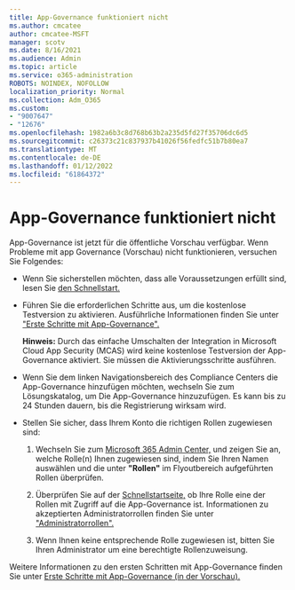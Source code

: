```yaml
---
title: App-Governance funktioniert nicht
ms.author: cmcatee
author: cmcatee-MSFT
manager: scotv
ms.date: 8/16/2021
ms.audience: Admin
ms.topic: article
ms.service: o365-administration
ROBOTS: NOINDEX, NOFOLLOW
localization_priority: Normal
ms.collection: Adm_O365
ms.custom:
- "9007647"
- "12676"
ms.openlocfilehash: 1982a6b3c8d768b63b2a235d5fd27f35706dc6d5
ms.sourcegitcommit: c26373c21c837937b41026f56fedfc51b7b80ea7
ms.translationtype: MT
ms.contentlocale: de-DE
ms.lasthandoff: 01/12/2022
ms.locfileid: "61864372"
---
```

# <a name="app-governance-is-not-working"></a>App-Governance funktioniert nicht

App-Governance ist jetzt für die öffentliche Vorschau verfügbar. Wenn Probleme mit app Governance (Vorschau) nicht funktionieren, versuchen Sie Folgendes:

- Wenn Sie sicherstellen möchten, dass alle Voraussetzungen erfüllt sind, lesen Sie [den Schnellstart.](https://docs.microsoft.com/microsoft-365/compliance/app-governance-get-started)

- Führen Sie die erforderlichen Schritte aus, um die kostenlose Testversion zu aktivieren. Ausführliche Informationen finden Sie unter ["Erste Schritte mit App-Governance".](https://docs.microsoft.com/microsoft-365/compliance/app-governance-get-started#add-app-governance-to-your-microsoft-365-account) 

    **Hinweis:** Durch das einfache Umschalten der Integration in Microsoft Cloud App Security (MCAS) wird keine kostenlose Testversion der App-Governance aktiviert. Sie müssen die Aktivierungsschritte ausführen.

- Wenn Sie dem linken Navigationsbereich des Compliance Centers die App-Governance hinzufügen möchten, wechseln Sie zum Lösungskatalog, um Die App-Governance hinzuzufügen. Es kann bis zu 24 Stunden dauern, bis die Registrierung wirksam wird.

- Stellen Sie sicher, dass Ihrem Konto die richtigen Rollen zugewiesen sind:

    1. Wechseln Sie zum [Microsoft 365 Admin Center,](https://admin.microsoft.com/Adminportal/Home#/users) und zeigen Sie an, welche Rolle(n) Ihnen zugewiesen sind, indem Sie Ihren Namen auswählen und die unter **"Rollen"** im Flyoutbereich aufgeführten Rollen überprüfen.

    1. Überprüfen Sie auf der [Schnellstartseite,](https://aka.ms/appgovernancepreview) ob Ihre Rolle eine der Rollen mit Zugriff auf die App-Governance ist. Informationen zu akzeptierten Administratorrollen finden Sie unter ["Administratorrollen".](https://docs.microsoft.com/microsoft-365/compliance/app-governance-get-started#administrator-roles) 

    1. Wenn Ihnen keine entsprechende Rolle zugewiesen ist, bitten Sie Ihren Administrator um eine berechtigte Rollenzuweisung.

Weitere Informationen zu den ersten Schritten mit App-Governance finden Sie unter [Erste Schritte mit App-Governance (in der Vorschau).](https://docs.microsoft.com/microsoft-365/compliance/app-governance-get-started)
